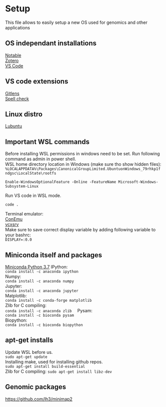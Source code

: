 # Setup 
This file allows to easily setup a new OS used for genomics and other applications
## OS independant installations
[Notable](https://github.com/notable/notable)  
[Zotero](https://www.zotero.org/download/)  
[VS Code](https://code.visualstudio.com/)

## VS code extensions
[Gitlens](https://marketplace.visualstudio.com/items?itemName=eamodio.gitlens)  
[Spell check](https://marketplace.visualstudio.com/items?itemName=streetsidesoftware.code-spell-checker)

## Linux distro
[Lubuntu](https://lubuntu.net/)

## Important WSL commands
Before installing WSL permissions in windows need to be set. Run following command as admin in power shell.  
WSL home directory location in Windows (make sure tho show hidden files):  
```%LOCALAPPDATA%\Packages\CanonicalGroupLimited.UbuntuonWindows_79rhkp1fndgsc\LocalState\rootfs```  
```
Enable-WindowsOptionalFeature -Online -FeatureName Microsoft-Windows-Subsystem-Linux
```  
Run VS code in WSL mode.  
```
code .
```
Terminal emulator:  
[ConEmu](https://www.fosshub.com/ConEmu.html)  
[vcxsrv](https://sourceforge.net/projects/vcxsrv/)  
Make sure to save correct display variable by adding following variable to your bashrc:  
```DISPLAY=:0.0```  


## Miniconda itself and packages
[Miniconda Python 3.7](https://docs.conda.io/en/latest/miniconda.html)
IPython:  
```conda install -c anaconda ipython```    
Numpy:  
```conda install -c anaconda numpy```  
Jupyter:  
```conda install -c anaconda jupyter```   
Matplotlib:  
```conda install -c conda-forge matplotlib```  
Zlib for C compiling:  
```conda install -c anaconda zlib  ```
Pysam:  
```conda install -c bioconda pysam```  
Biopython:  
```conda install -c bioconda biopython```  

## apt-get installs
Update WSL before us.  
```sudo apt-get update```  
Installing make, used for installing github repos.  
```sudo apt-get install build-essential```  
Zlib for C compiling:
```sudo apt-get install libz-dev```  
 
## Genomic packages
https://github.com/lh3/minimap2
